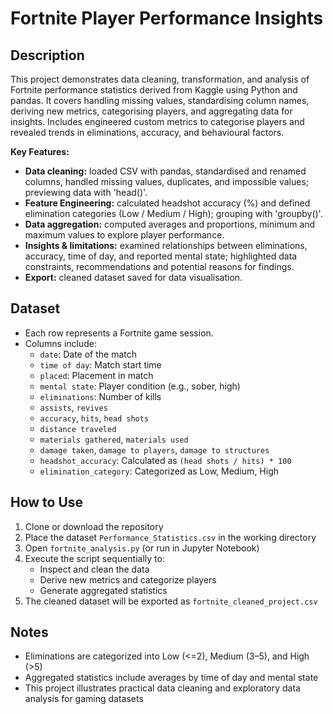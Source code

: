 # Fortnite Player Performance Insights

## Description
This project demonstrates data cleaning, transformation, and analysis of Fortnite performance statistics derived from Kaggle using Python and pandas. It covers handling missing values, standardising column names, deriving new metrics, categorising players, and aggregating data for insights. Includes engineered custom metrics to categorise players and revealed trends in eliminations, accuracy, and behavioural factors.

**Key Features:**
- **Data cleaning:** loaded CSV with pandas, standardised and renamed columns, handled missing values, duplicates, and impossible values; previewing data with 'head()'.
- **Feature Engineering:** calculated headshot accuracy (%) and defined elimination categories (Low / Medium / High); grouping with 'groupby()'.
- **Data aggregation:** computed averages and proportions, minimum and maximum values to explore player performance.  
- **Insights & limitations:** examined relationships between eliminations, accuracy, time of day, and reported mental state; highlighted data constraints, recommendations and potential reasons for findings.
- **Export:** cleaned dataset saved for data visualisation.

## Dataset
- Each row represents a Fortnite game session.  
- Columns include:
  - `date`: Date of the match  
  - `time of day`: Match start time  
  - `placed`: Placement in match  
  - `mental state`: Player condition (e.g., sober, high)  
  - `eliminations`: Number of kills  
  - `assists`, `revives`  
  - `accuracy`, `hits`, `head shots`  
  - `distance traveled`  
  - `materials gathered`, `materials used`  
  - `damage taken`, `damage to players`, `damage to structures`  
  - `headshot_accuracy`: Calculated as `(head shots / hits) * 100`  
  - `elimination_category`: Categorized as Low, Medium, High  

## How to Use
1. Clone or download the repository  
2. Place the dataset `Performance_Statistics.csv` in the working directory  
3. Open `fortnite_analysis.py` (or run in Jupyter Notebook)  
4. Execute the script sequentially to:
   - Inspect and clean the data  
   - Derive new metrics and categorize players  
   - Generate aggregated statistics  
5. The cleaned dataset will be exported as `fortnite_cleaned_project.csv`  

## Notes
- Eliminations are categorized into Low (<=2), Medium (3–5), and High (>5)  
- Aggregated statistics include averages by time of day and mental state  
- This project illustrates practical data cleaning and exploratory data analysis for gaming datasets
